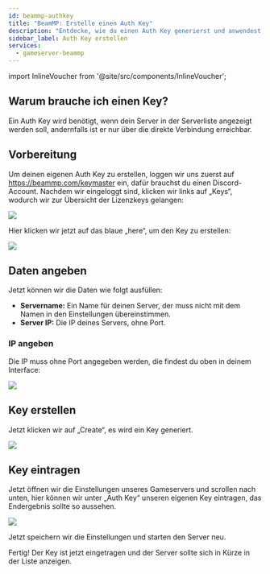```yaml
---
id: beammp-authkey
title: "BeamMP: Erstelle einen Auth Key"
description: "Entdecke, wie du einen Auth Key generierst und anwendest, um deinen Server öffentlich in der Liste anzuzeigen und den Zugriff effektiv zu verwalten → Jetzt mehr erfahren"
sidebar_label: Auth Key erstellen
services:
  - gameserver-beammp
---
```


import InlineVoucher from '@site/src/components/InlineVoucher';

## Warum brauche ich einen Key?

Ein Auth Key wird benötigt, wenn dein Server in der Serverliste angezeigt werden soll, andernfalls ist er nur über die direkte Verbindung erreichbar.

<InlineVoucher />

## Vorbereitung
Um deinen eigenen Auth Key zu erstellen, loggen wir uns zuerst auf https://beammp.com/keymaster ein, dafür brauchst du einen Discord-Account.
Nachdem wir eingeloggt sind, klicken wir links auf „Keys“, wodurch wir zur Übersicht der Lizenzkeys gelangen:

![](https://screensaver01.zap-hosting.com/index.php/s/Zp72q2WR85pxJgq/preview)

Hier klicken wir jetzt auf das blaue „here“, um den Key zu erstellen:

![](https://screensaver01.zap-hosting.com/index.php/s/ARqCQyEbF6BYnH4/preview)


## Daten angeben

Jetzt können wir die Daten wie folgt ausfüllen:

- **Servername:** Ein Name für deinen Server, der muss nicht mit dem Namen in den Einstellungen übereinstimmen.
- **Server IP:** Die IP deines Servers, ohne Port.


### IP angeben

Die IP muss ohne Port angegeben werden, die findest du oben in deinem Interface:

![](https://screensaver01.zap-hosting.com/index.php/s/8MJeXxm87EdLykg/preview)

## Key erstellen

Jetzt klicken wir auf „Create“, es wird ein Key generiert.

![](https://screensaver01.zap-hosting.com/index.php/s/Ebyk5tPCHnppcWC/preview)

## Key eintragen

Jetzt öffnen wir die Einstellungen unseres Gameservers und scrollen nach unten, hier können wir unter „Auth Key“ unseren eigenen Key eintragen, das Endergebnis sollte so aussehen.

![](https://screensaver01.zap-hosting.com/index.php/s/5p7LdSDCJzrxKDy/preview)

Jetzt speichern wir die Einstellungen und starten den Server neu.

Fertig! Der Key ist jetzt eingetragen und der Server sollte sich in Kürze in der Liste anzeigen.

<InlineVoucher />